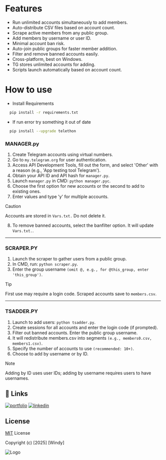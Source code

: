 # Features

* Run unlimited accounts simultaneously to add members.
* Auto-distribute CSV files based on account count.
* Scrape active members from any public group.
* Add members by username or user ID.
* Minimal account ban risk.
* Auto-join public groups for faster member addition.
* Filter and remove banned accounts easily.
* Cross-platform, best on Windows.
* TG stores unlimited accounts for adding.
* Scripts launch automatically based on account count.


# How to use

* Install Requirements

```bash
  pip install -r requirements.txt
```

* If run error try something it out of date
```bash
  pip install --upgrade telethon
```



### MANAGER.py

1. Create Telegram accounts using virtual numbers.
2. Go to `my.telegram.org` for user authentication.
3. Access API Development Tools, fill out the form, and select 'Other' with a reason (e.g., 'App testing tool Telegram').
4. Obtain your API ID and API hash for `manager.py`.
5. Launch `manager.py` in CMD: `python manager.pyc`.
6. Choose the first option for new accounts or the second to add to existing ones.
7. Enter values and type 'y' for multiple accounts.

> [!CAUTION]
> Accounts are stored in `Vars.txt.` Do not delete it.

8. To remove banned accounts, select the banfilter option. It will update `Vars.txt.`.

---

### SCRAPER.PY

1. Launch the scraper to gather users from a public group.
2. In CMD, run: `python scraper.py`.
3. Enter the group username `(omit @, e.g., for @this_group, enter 'this_group')`.

> [!TIP]
> First use may require a login code. Scraped accounts save to `members.csv`.

---

### TSADDER.PY

1. Launch to add users: `python tsadder.py`.
2. Create sessions for all accounts and enter the login code (if prompted).
3. Filter out banned accounts. Enter the public group username.
4. It will redistribute members.csv into segments `(e.g., members0.csv, members1.csv)`.
5. Specify the number of accounts to use `(recommended: 10+)`.
6. Choose to add by username or by ID.

> [!NOTE]
> Adding by ID uses user IDs; adding by username requires users to have usernames.



## 🔗 Links
[![portfolio](https://img.shields.io/badge/my_portfolio-000?style=for-the-badge&logo=ko-fi&logoColor=white)](https://windymaster009.github.io/kevin.github.io/)
[![linkedin](https://img.shields.io/badge/linkedin-0A66C2?style=for-the-badge&logo=linkedin&logoColor=white)](https://www.linkedin.com/in/kevin-nhim-678574218/)



## License

[MIT](https://choosealicense.com/licenses/mit/) License

Copyright (c) [2025] [Windy]



![Logo](https://media3.giphy.com/media/HLB0nLA36GCCo6JuB5/200.gif)

